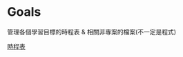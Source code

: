 # Goals
管理各個學習目標的時程表 &amp; 相關非專案的檔案(不一定是程式)

[時程表](https://docs.google.com/spreadsheets/d/1M5wyvbLM8HT8l3hXvXBXcJtD4q7n9EtlpdszoYaTLq8/edit?usp=sharing)
